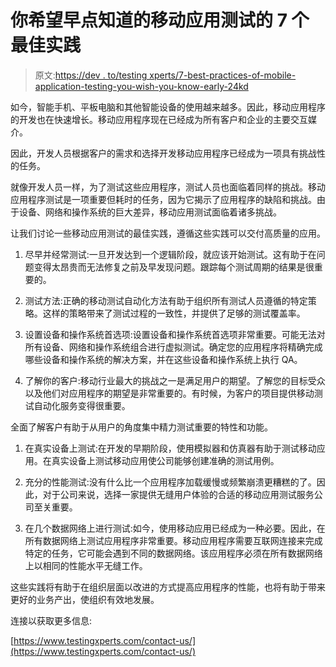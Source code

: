 # 你希望早点知道的移动应用测试的 7 个最佳实践

> 原文:[https://dev . to/testing xperts/7-best-practices-of-mobile-application-testing-you-wish-you-know-early-24kd](https://dev.to/testingxperts/7-best-practices-of-mobile-application-testing-you-wish-you-knew-earlier-24kd)

如今，智能手机、平板电脑和其他智能设备的使用越来越多。因此，移动应用程序的开发也在快速增长。移动应用程序现在已经成为所有客户和企业的主要交互媒介。

因此，开发人员根据客户的需求和选择开发移动应用程序已经成为一项具有挑战性的任务。

就像开发人员一样，为了测试这些应用程序，测试人员也面临着同样的挑战。移动应用程序测试是一项重要但耗时的任务，因为它揭示了应用程序的缺陷和挑战。由于设备、网络和操作系统的巨大差异，移动应用测试面临着诸多挑战。

让我们讨论一些移动应用测试的最佳实践，遵循这些实践可以交付高质量的应用。

1.  尽早并经常测试:一旦开发达到一个逻辑阶段，就应该开始测试。这有助于在问题变得太昂贵而无法修复之前及早发现问题。跟踪每个测试周期的结果是很重要的。

2.  测试方法:正确的移动测试自动化方法有助于组织所有测试人员遵循的特定策略。这样的策略带来了测试过程的一致性，并提供了足够的测试覆盖率。

3.  设置设备和操作系统首选项:设置设备和操作系统首选项非常重要。可能无法对所有设备、网络和操作系统组合进行虚拟测试。确定您的应用程序将精确完成哪些设备和操作系统的解决方案，并在这些设备和操作系统上执行 QA。

4.  了解你的客户:移动行业最大的挑战之一是满足用户的期望。了解您的目标受众以及他们对应用程序的期望是非常重要的。有时候，为客户的项目提供移动测试自动化服务变得很重要。

全面了解客户有助于从用户的角度集中精力测试重要的特性和功能。

1.  在真实设备上测试:在开发的早期阶段，使用模拟器和仿真器有助于测试移动应用。在真实设备上测试移动应用使公司能够创建准确的测试用例。

2.  充分的性能测试:没有什么比一个应用程序加载缓慢或频繁崩溃更糟糕的了。因此，对于公司来说，选择一家提供无缝用户体验的合适的移动应用测试服务公司至关重要。

3.  在几个数据网络上进行测试:如今，使用移动应用已经成为一种必要。因此，在所有数据网络上测试应用程序非常重要。移动应用程序需要互联网连接来完成特定的任务，它可能会遇到不同的数据网络。该应用程序必须在所有数据网络上以相同的性能水平无缝工作。

这些实践将有助于在组织层面以改进的方式提高应用程序的性能，也将有助于带来更好的业务产出，使组织有效地发展。

连接以获取更多信息:

[https://www.testingxperts.com/contact-us/](https://www.testingxperts.com/contact-us/)